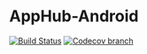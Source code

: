# AppHub-Android
[![Build Status](https://www.bitrise.io/app/78891228f9c6e6dc.svg?token=KQ6kVAci490XBjulCcQuGQ&branch=master)](https://www.bitrise.io/app/78891228f9c6e6dc)
[![Codecov branch](https://img.shields.io/codecov/c/github/codecov/example-python/master.svg?maxAge=2592000?style=plastic)](http://codecov.io/github/Microsoft/AvalancheSDK-Android/commit/6821a0633e642c0ee83c1d4ac1289f99e0d0bf4f)
